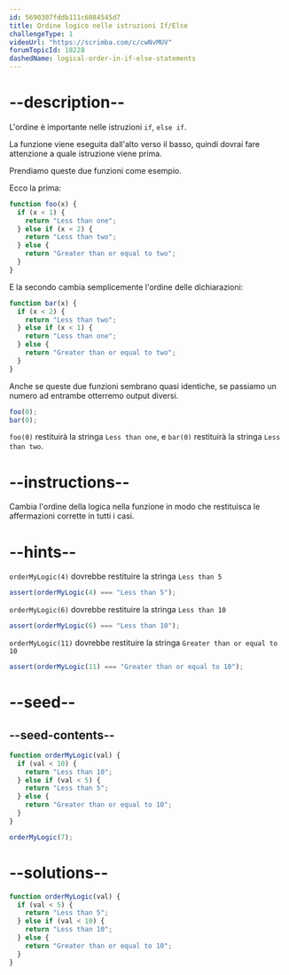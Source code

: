 ```yaml
---
id: 5690307fddb111c6084545d7
title: Ordine logico nelle istruzioni If/Else
challengeType: 1
videoUrl: "https://scrimba.com/c/cwNvMUV"
forumTopicId: 18228
dashedName: logical-order-in-if-else-statements
---
```


# --description--

L'ordine è importante nelle istruzioni `if`, `else if`.

La funzione viene eseguita dall'alto verso il basso, quindi dovrai fare attenzione a quale istruzione viene prima.

Prendiamo queste due funzioni come esempio.

Ecco la prima:

```js
function foo(x) {
  if (x < 1) {
    return "Less than one";
  } else if (x < 2) {
    return "Less than two";
  } else {
    return "Greater than or equal to two";
  }
}
```

E la secondo cambia semplicemente l'ordine delle dichiarazioni:

```js
function bar(x) {
  if (x < 2) {
    return "Less than two";
  } else if (x < 1) {
    return "Less than one";
  } else {
    return "Greater than or equal to two";
  }
}
```

Anche se queste due funzioni sembrano quasi identiche, se passiamo un numero ad entrambe otterremo output diversi.

```js
foo(0);
bar(0);
```

`foo(0)` restituirà la stringa `Less than one`, e `bar(0)` restituirà la stringa `Less than two`.

# --instructions--

Cambia l'ordine della logica nella funzione in modo che restituisca le affermazioni corrette in tutti i casi.

# --hints--

`orderMyLogic(4)` dovrebbe restituire la stringa `Less than 5`

```js
assert(orderMyLogic(4) === "Less than 5");
```

`orderMyLogic(6)` dovrebbe restituire la stringa `Less than 10`

```js
assert(orderMyLogic(6) === "Less than 10");
```

`orderMyLogic(11)` dovrebbe restituire la stringa `Greater than or equal to 10`

```js
assert(orderMyLogic(11) === "Greater than or equal to 10");
```

# --seed--

## --seed-contents--

```js
function orderMyLogic(val) {
  if (val < 10) {
    return "Less than 10";
  } else if (val < 5) {
    return "Less than 5";
  } else {
    return "Greater than or equal to 10";
  }
}

orderMyLogic(7);
```

# --solutions--

```js
function orderMyLogic(val) {
  if (val < 5) {
    return "Less than 5";
  } else if (val < 10) {
    return "Less than 10";
  } else {
    return "Greater than or equal to 10";
  }
}
```
